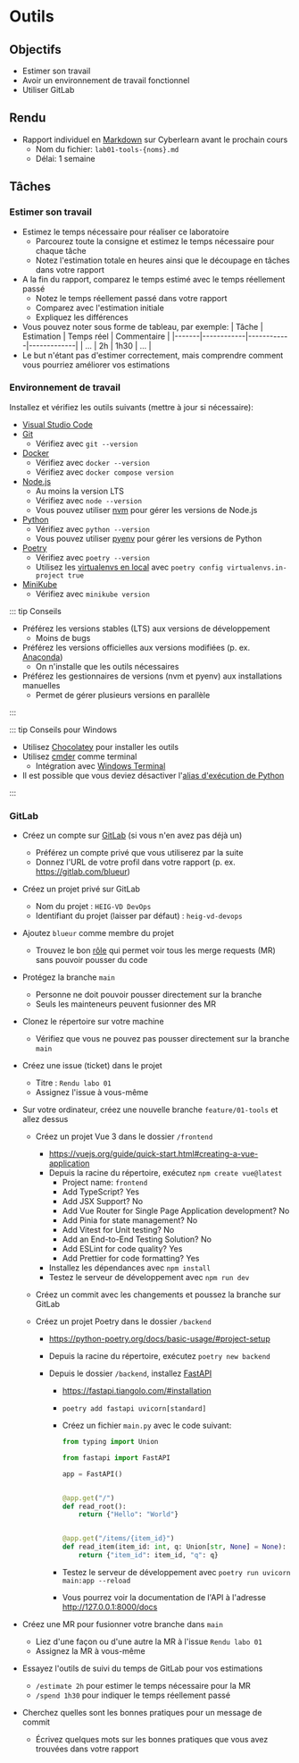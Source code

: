 # Outils

## Objectifs

- Estimer son travail
- Avoir un environnement de travail fonctionnel
- Utiliser GitLab

## Rendu

- Rapport individuel en [Markdown](https://fr.wikipedia.org/wiki/Markdown) sur Cyberlearn avant le prochain cours
  - Nom du fichier: `lab01-tools-{noms}.md`
  - Délai: 1 semaine

## Tâches

### Estimer son travail

- Estimez le temps nécessaire pour réaliser ce laboratoire
  - Parcourez toute la consigne et estimez le temps nécessaire pour chaque tâche
  - Notez l'estimation totale en heures ainsi que le découpage en tâches dans votre rapport
- A la fin du rapport, comparez le temps estimé avec le temps réellement passé
  - Notez le temps réellement passé dans votre rapport
  - Comparez avec l'estimation initiale
  - Expliquez les différences
- Vous pouvez noter sous forme de tableau, par exemple:
  | Tâche | Estimation | Temps réel | Commentaire |
  |-------|------------|------------|-------------|
  | ... | 2h | 1h30 | ... |
- Le but n'étant pas d'estimer correctement, mais comprendre comment vous pourriez améliorer vos estimations

### Environnement de travail

Installez et vérifiez les outils suivants (mettre à jour si nécessaire):

- [Visual Studio Code](https://code.visualstudio.com/)
- [Git](https://git-scm.com/)
  - Vérifiez avec `git --version`
- [Docker](https://www.docker.com/)
  - Vérifiez avec `docker --version`
  - Vérifiez avec `docker compose version`
- [Node.js](https://nodejs.org/)
  - Au moins la version LTS
  - Vérifiez avec `node --version`
  - Vous pouvez utiliser [nvm](https://github.com/nvm-sh/nvm) pour gérer les versions de Node.js
- [Python](https://www.python.org/)
  - Vérifiez avec `python --version`
  - Vous pouvez utiliser [pyenv](https://github.com/pyenv/pyenv) pour gérer les versions de Python
- [Poetry](https://python-poetry.org/)
  - Vérifiez avec `poetry --version`
  - Utilisez les [virtualenvs en local](https://python-poetry.org/docs/configuration/#virtualenvsin-project) avec `poetry config virtualenvs.in-project true`
- [MiniKube](https://minikube.sigs.k8s.io/docs/)
  - Vérifiez avec `minikube version`

::: tip Conseils

- Préférez les versions stables (LTS) aux versions de développement
  - Moins de bugs
- Préférez les versions officielles aux versions modifiées (p. ex. [Anaconda](https://www.anaconda.com/))
  - On n'installe que les outils nécessaires
- Préférez les gestionnaires de versions (nvm et pyenv) aux installations manuelles
  - Permet de gérer plusieurs versions en parallèle

:::

::: tip Conseils pour Windows

- Utilisez [Chocolatey](https://chocolatey.org/) pour installer les outils
- Utilisez [cmder](https://cmder.app/) comme terminal
  - Intégration avec [Windows Terminal](https://medium.com/talpor/windows-terminal-cmder-%EF%B8%8F-573e6890d143)
- Il est possible que vous deviez désactiver l'[alias d'exécution de Python](https://www.thewindowsclub.com/manage-app-execution-aliases-on-windows-10)

:::

### GitLab

- Créez un compte sur [GitLab](https://gitlab.com/) (si vous n'en avez pas déjà un)
  - Préférez un compte privé que vous utiliserez par la suite
  - Donnez l'URL de votre profil dans votre rapport (p. ex. https://gitlab.com/blueur)
- Créez un projet privé sur GitLab
  - Nom du projet : `HEIG-VD DevOps`
  - Identifiant du projet (laisser par défaut) : `heig-vd-devops`
- Ajoutez `blueur` comme membre du projet
  - Trouvez le bon [rôle](https://docs.gitlab.com/ee/user/permissions.html) qui permet voir tous les merge requests (MR) sans pouvoir pousser du code
- Protégez la branche `main`
  - Personne ne doit pouvoir pousser directement sur la branche
  - Seuls les mainteneurs peuvent fusionner des MR
- Clonez le répertoire sur votre machine
  - Vérifiez que vous ne pouvez pas pousser directement sur la branche `main`
- Créez une issue (ticket) dans le projet
  - Titre : `Rendu labo 01`
  - Assignez l'issue à vous-même
- Sur votre ordinateur, créez une nouvelle branche `feature/01-tools` et allez dessus

  - Créez un projet Vue 3 dans le dossier `/frontend`
    - https://vuejs.org/guide/quick-start.html#creating-a-vue-application
    - Depuis la racine du répertoire, exécutez `npm create vue@latest`
      - Project name: `frontend`
      - Add TypeScript? Yes
      - Add JSX Support? No
      - Add Vue Router for Single Page Application development? No
      - Add Pinia for state management? No
      - Add Vitest for Unit testing? No
      - Add an End-to-End Testing Solution? No
      - Add ESLint for code quality? Yes
      - Add Prettier for code formatting? Yes
    - Installez les dépendances avec `npm install`
    - Testez le serveur de développement avec `npm run dev`
  - Créez un commit avec les changements et poussez la branche sur GitLab
  - Créez un projet Poetry dans le dossier `/backend`

    - https://python-poetry.org/docs/basic-usage/#project-setup
    - Depuis la racine du répertoire, exécutez `poetry new backend`
    - Depuis le dossier `/backend`, installez [FastAPI](https://fastapi.tiangolo.com/)

      - https://fastapi.tiangolo.com/#installation
      - `poetry add fastapi uvicorn[standard]`
      - Créez un fichier `main.py` avec le code suivant:

        ```python
        from typing import Union

        from fastapi import FastAPI

        app = FastAPI()


        @app.get("/")
        def read_root():
            return {"Hello": "World"}


        @app.get("/items/{item_id}")
        def read_item(item_id: int, q: Union[str, None] = None):
            return {"item_id": item_id, "q": q}
        ```

      - Testez le serveur de développement avec `poetry run uvicorn main:app --reload`
      - Vous pourrez voir la documentation de l'API à l'adresse http://127.0.0.1:8000/docs

- Créez une MR pour fusionner votre branche dans `main`
  - Liez d'une façon ou d'une autre la MR à l'issue `Rendu labo 01`
  - Assignez la MR à vous-même
- Essayez l'outils de suivi du temps de GitLab pour vos estimations
  - `/estimate 2h` pour estimer le temps nécessaire pour la MR
  - `/spend 1h30` pour indiquer le temps réellement passé
- Cherchez quelles sont les bonnes pratiques pour un message de commit
  - Écrivez quelques mots sur les bonnes pratiques que vous avez trouvées dans votre rapport
